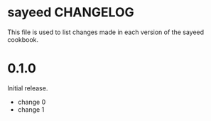 # sayeed CHANGELOG

This file is used to list changes made in each version of the sayeed cookbook.

# 0.1.0

Initial release.

- change 0
- change 1

